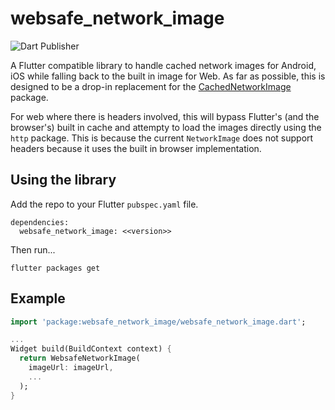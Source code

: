 # websafe_network_image

![Dart Publisher](https://github.com/peiffer-innovations/websafe_network_image/workflows/Dart%20Publisher/badge.svg)

A Flutter compatible library to handle cached network images for Android, iOS
while falling back to the built in image for Web.  As far as possible, this is
designed to be a drop-in replacement for the 
[CachedNetworkImage](https://pub.dev/packages/cached_network_image) package.

For web where there is headers involved, this will bypass Flutter's (and the
browser's) built in cache and attempty to load the images directly using the 
`http` package.  This is because the current `NetworkImage` does not support
headers because it uses the built in browser implementation.

## Using the library

Add the repo to your Flutter `pubspec.yaml` file.

```
dependencies:
  websafe_network_image: <<version>> 
```

Then run...
```
flutter packages get
```


## Example

```dart
import 'package:websafe_network_image/websafe_network_image.dart';

...
Widget build(BuildContext context) {
  return WebsafeNetworkImage(
    imageUrl: imageUrl,
    ...
  );
}
```
